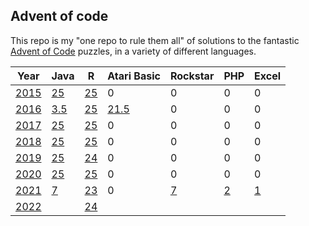 ## Advent of code

This repo is my "one repo to rule them all" of solutions to the
fantastic [Advent of Code](https://adventofcode.com) puzzles, 
in a variety of different languages.

| Year          | Java             | R            | Atari Basic             | Rockstar                  | PHP             | Excel             |
|---------------|------------------|--------------|-------------------------|---------------------------|-----------------|-------------------|
| [2015](2015/) | [25](2015/Java)  | [25](2015/R) | 0                       |    0                      | 0               | 0                 |
| [2016](2016/) | [3.5](2016/Java) | [25](2016/R) | [21.5](2016/AtariBasic) |    0                      | 0               | 0                 |
| [2017](2017/) | [25](2017/Java)  | [25](2017/R) | 0                       |    0                      | 0               | 0                 |
| [2018](2018/) | [25](2018/Java)  | [25](2018/R) | 0                       |    0                      | 0               | 0                 |
| [2019](2019/) | [25](2019/Java)  | [24](2019/R) | 0                       |    0                      | 0               | 0                 |
| [2020](2020/) | [25](2020/Java)  | [25](2020/R) | 0                       |    0                      | 0               | 0                 |
| [2021](2021/) | [7](2021/Java)   | [23](2021/R) | 0                       |    [7](2021/Rockstar)     | [2](2021/PHP)   | [1](2021/Excel)   |
| [2022](2022/) |                  | [24](2022/R) |                         |                           |                 |                   |
